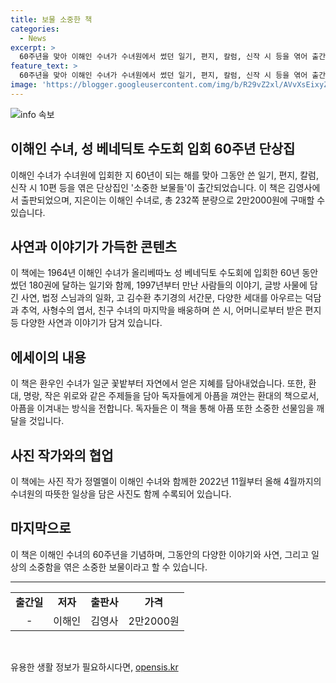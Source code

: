 ```yaml
---
title: 보물 소중한 책
categories:
  - News
excerpt: >
  60주년을 맞아 이해인 수녀가 수녀원에서 썼던 일기, 편지, 칼럼, 신작 시 등을 엮어 출간한 단상집 소중한 보물들. 180권에 이르는 일기장을 훑어보며 짧은 글로 엮은 에세이로, 법정 스님과의 일화, 고(故) 김수환 추기경의 서간문, 수형수의 엽서, 어머니로부터 받은 편지 등 다채로운 이야기를 담고 있으며, 자연에서 얻은 지혜와 환대의 책으로 사람을 대하는 태도가 담겨 있다. 사진작가 정멜멜과 함께한 따뜻한 일상 사진도 수록돼 있다. (총 147자)  
feature_text: >
  60주년을 맞아 이해인 수녀가 수녀원에서 썼던 일기, 편지, 칼럼, 신작 시 등을 엮어 출간한 단상집 소중한 보물들. 180권에 이르는 일기장을 훑어보며 짧은 글로 엮은 에세이로, 법정 스님과의 일화, 고(故) 김수환 추기경의 서간문, 수형수의 엽서, 어머니로부터 받은 편지 등 다채로운 이야기를 담고 있으며, 자연에서 얻은 지혜와 환대의 책으로 사람을 대하는 태도가 담겨 있다. 사진작가 정멜멜과 함께한 따뜻한 일상 사진도 수록돼 있다. (총 147자)  
image: 'https://blogger.googleusercontent.com/img/b/R29vZ2xl/AVvXsEixyZcFfHzMRdzZMjFBmAUKJYCLCGyLL1o632UiGVXcaFdKo_bkvkuCioo0uUKlGfBVcT3P84aROyZIXSBEx3Aw5nCQ3pTgDom1WDC4m8eifvWiAmWEEVb4x6G_l8C0QH225ldMjyaFvpxGEBGNO37VmDTDMHGhJPq73UglMfDca1-0aw/s1600/blogspot.png'
---
```


<p><img src="https://blogger.googleusercontent.com/img/b/R29vZ2xl/AVvXsEixyZcFfHzMRdzZMjFBmAUKJYCLCGyLL1o632UiGVXcaFdKo_bkvkuCioo0uUKlGfBVcT3P84aROyZIXSBEx3Aw5nCQ3pTgDom1WDC4m8eifvWiAmWEEVb4x6G_l8C0QH225ldMjyaFvpxGEBGNO37VmDTDMHGhJPq73UglMfDca1-0aw/s1600/blogspot.png" alt="info 속보" /></p>

<h2 data-ke-size="size26">이해인 수녀, 성 베네딕토 수도회 입회 60주년 단상집</h2>

<p data-ke-size="size16">이해인 수녀가 수녀원에 입회한 지 60년이 되는 해를 맞아 그동안 쓴 일기, 편지, 칼럼, 신작 시 10편 등을 엮은 단상집인 '소중한 보물들'이 출간되었습니다. 이 책은 김영사에서 출판되었으며, 지은이는 이해인 수녀로, 총 232쪽 분량으로 2만2000원에 구매할 수 있습니다.</p>

<h2 data-ke-size="size26">사연과 이야기가 가득한 콘텐츠</h2>

<p data-ke-size="size16">이 책에는 1964년 이해인 수녀가 올리베따노 성 베네딕토 수도회에 입회한 60년 동안 썼던 180권에 달하는 일기와 함께, 1997년부터 만난 사람들의 이야기, 글방 사물에 담긴 사연, 법정 스님과의 일화, 고 김수환 추기경의 서간문, 다양한 세대를 아우르는 덕담과 추억, 사형수의 엽서, 친구 수녀의 마지막을 배웅하며 쓴 시, 어머니로부터 받은 편지 등 다양한 사연과 이야기가 담겨 있습니다.</p>

<h2 data-ke-size="size26">에세이의 내용</h2>

<p data-ke-size="size16">이 책은 환우인 수녀가 일군 꽃밭부터 자연에서 얻은 지혜를 담아내었습니다. 또한, 환대, 명랑, 작은 위로와 같은 주제들을 담아 독자들에게 아픔을 껴안는 환대의 책으로서, 아픔을 이겨내는 방식을 전합니다. 독자들은 이 책을 통해 아픔 또한 소중한 선물임을 깨달을 것입니다.</p>

<h2 data-ke-size="size26">사진 작가와의 협업</h2>

<p data-ke-size="size16">이 책에는 사진 작가 정멜멜이 이해인 수녀와 함께한 2022년 11월부터 올해 4월까지의 수녀원의 따뜻한 일상을 담은 사진도 함께 수록되어 있습니다.</p>

<h2 data-ke-size="size26">마지막으로</h2>

<p data-ke-size="size16">이 책은 이해인 수녀의 60주년을 기념하며, 그동안의 다양한 이야기와 사연, 그리고 일상의 소중함을 엮은 소중한 보물이라고 할 수 있습니다.</p>

<hr>

<table>
  <tr>
    <td style="text-align: center; height: 17px;"><b>출간일</b></td>
    <td style="text-align: center; height: 17px;"><b>저자</b></td>
    <td style="text-align: center; height: 17px;"><b>출판사</b></td>
    <td style="text-align: center; height: 17px;"><b>가격</b></td>
  </tr>
  <tr>
    <td style="text-align: center; height: 17px;">-</td>
    <td style="text-align: center; height: 17px;">이해인</td>
    <td style="text-align: center; height: 17px;">김영사</td>
    <td style="text-align: center; height: 17px;">2만2000원</td>
  </tr>
</table>

<p data-ke-size="size16">&nbsp;</p>
유용한 생활 정보가 필요하시다면, <a href="https://opensis.kr" rel="dofollow">opensis.kr</a>


